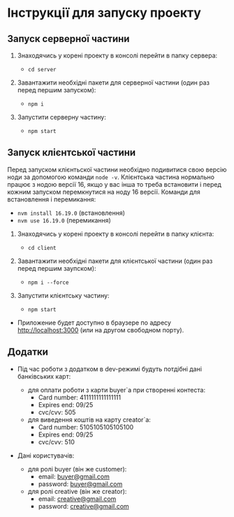 # Інструкції для запуску проекту

## Запуск серверної частини

1. Знаходячись у корені проекту в консолі перейти в папку сервера:

   - `cd server`

2. Завантажити необхідні пакети для серверної частини (один раз перед першим запуском):

   - `npm i`

3. Запустити серверну частину:

   - `npm start`

## Запуск клієнтської частини

Перед запуском клієнтьскої частини необхідно подивитися свою версію ноди за допомогою команди `node -v`. Клієнтська частина нормально працює з нодою версії 16, якщо у вас інша то треба встановити і перед кожним запуском перемкнутися на ноду 16 версії.
Команди для встановлення і перемикання:
   - `nvm install 16.19.0` (встановлення)
   - `nvm use 16.19.0` (перемикання)

1. Знаходячись у корені проекту в консолі перейти в папку клієнта:

   - `cd client`

2. Завантажити необхідні пакети для клієнтської частини (один раз перед першим заупском):

   - `npm i --force`

3. Запустити клієнтську частину:

   - `npm start`

- Приложение будет доступно в браузере по адресу [http://localhost:3000](http://localhost:3000) (или на другом свободном порту).

## Додатки

- Під час роботи з додатком в dev-режимі будуть потдібні дані банківських карт:

  - для оплати роботи з карти buyer`а при створенні контеста:
    - Card number: 4111111111111111
    - Expires end: 09/25
    - cvc/cvv: 505
  - для виведення коштів на карту creator`а:
    - Card number: 5105105105105100
    - Expires end: 09/25
    - cvc/cvv: 510
- Дані користувачів:

  - для ролі buyer (він же customer):
    - email: buyer@gmail.com
    - password: buyer@gmail.com
  - для ролі creative (він же creator):
    - email: creative@gmail.com
    - password: creative@gmail.com
